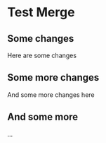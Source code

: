 # Test Merge

## Some changes

Here are some changes

## Some more changes

And some more changes here

## And some more
...
